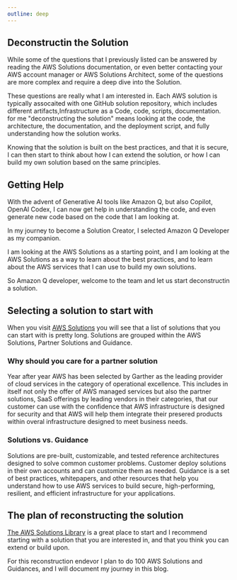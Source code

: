 ```yaml
---
outline: deep
---
```

## Deconstructin the Solution

While some of the questions that I previously listed can be answered by reading the AWS Solutions documentation, or even better contacting your AWS account manager or AWS Solutions Architect, some of the questions are more complex and require a deep dive into the Solution.

These questions are really what I am interested in. 
Each AWS solution is typically assocaited with one GitHub solution repository, which includes different artifacts,Infrastructure as a Code, code, scripts, documentation. for me "deconstructing the solution" means looking at the code, the architecture, the documentation, and the deployment script, and fully understanding how the solution works.

Knowing that the solution is built on the best practices, and that it is secure, I can then start to think about how I can extend the solution, or how I can build my own solution based on the same principles.

## Getting Help

With the advent of Generative AI tools like Amazon Q, but also Copilot, OpenAI Codex, I can now get help in understanding the code, and even generate new code based on the code that I am looking at.

In my journey to become a Solution Creator, I selected Amazon Q Developer as my companion.

I am looking at the AWS Solutions as a starting point, and I am looking at the AWS Solutions as a way to learn about the best practices, and to learn about the AWS services that I can use to build my own solutions.

So Amazon Q developer, welcome to the team and let us start deconstructin a solution.


## Selecting a solution to start with

When you visit [AWS Solutions](https://aws.amazon.com/solutions/) you will see that a list of solutions that you can start with is pretty long. Solutions are grouped within the AWS Solutions, Partner Solutions and Guidance.

### Why should you care for a partner solution

Year after year AWS has been selected by Garther as the leading provider of cloud services in the category of operational excellence. This includes in itself not only the offer of AWS managed services but also the partner solutions, SaaS offerings by leading vendors in their categories, that our customer can use with the confidence that AWS infrastructure is designed for security and that AWS will help them integrate their presered products within overal infrastructure designed to meet business needs.

### Solutions vs. Guidance

Solutions are pre-built, customizable, and tested reference architectures designed to solve common customer problems. Customer deploy solutions in their own accounts and can customize them as needed. Guidance is a set of best practices, whitepapers, and other resources that help you understand how to use AWS services to build secure, high-performing, resilient, and efficient infrastructure for your applications.

## The plan of reconstructing the solution

[The AWS Solutions Library](https://aws.amazon.com/solutions/)  is a great place to start and I  recommend starting with a solution that you are interested in, and that you think you can extend or build upon.

For this reconstruction endevor I plan to do 100 AWS Solutions and Guidances, and I will document my journey in this blog.


